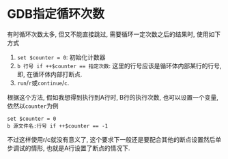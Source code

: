 # GDB指定循环次数

有时循环次数太多, 但又不能直接跳过, 需要循环一定次数之后的结果时, 使用如下方式

1. `set $counter = 0`: 初始化计数器
2. `b 行号 if ++$counter == 指定次数`: 这里的行号应该是循环体内部某行的行号, 即, 在循环体内部打断点.
3. `run`/`r`或`continue`/`c`.

根据这个方法, 假如我想得到执行到A行时, B行的执行次数, 也可以设置一个变量, 依然以`counter`为例

```
set $counter = 0
b 源文件名:行号 if ++$counter == -1
```

不过这样使用r/c就没有意义了, 这个要求下一般还是要配合其他的断点设置然后单步调试的情形, 也就是A行设置了断点的情况下.
